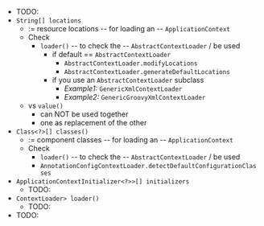 * TODO:
* `String[] locations`
  * := resource locations -- for loading an -- `ApplicationContext`
  * Check 
    * `loader()` -- to check the -- `AbstractContextLoader` / be used
      * if default == `AbstractContextLoader` 
        * `AbstractContextLoader.modifyLocations`
        * `AbstractContextLoader.generateDefaultLocations`
      * if you use an `AbstractContextLoader` subclass
        * _Example1:_ `GenericXmlContextLoader`
        * _Example2:_ `GenericGroovyXmlContextLoader`
  * vs `value()`
    * can NOT be used together
    * one as replacement of the other
* `Class<?>[] classes()`
  * := component classes -- for loading an -- `ApplicationContext`
  * Check
    * `loader()` -- to check the -- `AbstractContextLoader` / be used
    * `AnnotationConfigContextLoader.detectDefaultConfigurationClasses`
* `ApplicationContextInitializer<?>>[] initializers`
  * TODO:
* `ContextLoader> loader()`
  * TODO:
* TODO: